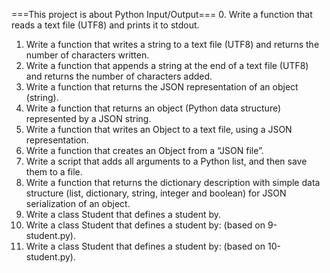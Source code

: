 ===This project is about Python Input/Output===
0. Write a function that reads a text file (UTF8) and prints it to stdout.
1. Write a function that writes a string to a text file (UTF8) and returns the number of characters written.
2. Write a function that appends a string at the end of a text file (UTF8) and returns the number of characters added.
3. Write a function that returns the JSON representation of an object (string).
4. Write a function that returns an object (Python data structure) represented by a JSON string.
5. Write a function that writes an Object to a text file, using a JSON representation.
6. Write a function that creates an Object from a “JSON file”.
7. Write a script that adds all arguments to a Python list, and then save them to a file.
8. Write a function that returns the dictionary description with simple data structure (list, dictionary, string, integer and boolean) for JSON serialization of an object.
9. Write a class Student that defines a student by.
10. Write a class Student that defines a student by: (based on 9-student.py).
11. Write a class Student that defines a student by: (based on 10-student.py).
